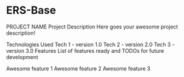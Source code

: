 # ERS-Base
PROJECT NAME
Project Description
Here goes your awesome project description!

Technologies Used
Tech 1 - version 1.0
Tech 2 - version 2.0
Tech 3 - version 3.0
Features
List of features ready and TODOs for future development

Awesome feature 1
Awesome feature 2
Awesome feature 3
